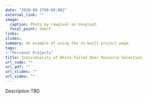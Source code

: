 ```yaml
---
date: "2020-08-1T00:00:00Z"
external_link: ""
image:
  caption: Photo by rawpixel on Unsplash
  focal_point: Smart
links:
slides: 
summary: An example of using the in-built project page.
tags:
- "Personal Projects"
title: Individuality of White-Tailed Deer Resource Selection
url_code: ""
url_pdf: ""
url_slides: ""
url_video: ""
---
```


Description TBD
